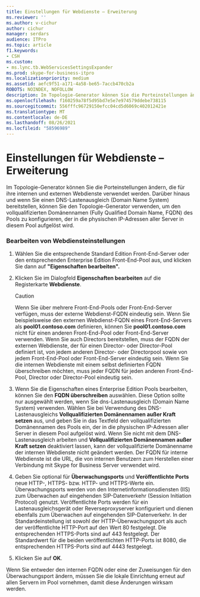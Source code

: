 ```yaml
---
title: Einstellungen für Webdienste – Erweiterung
ms.reviewer: ''
ms.author: v-cichur
author: cichur
manager: serdars
audience: ITPro
ms.topic: article
f1.keywords:
- CSH
ms.custom:
- ms.lync.tb.WebServicesSettingsExpander
ms.prod: skype-for-business-itpro
ms.localizationpriority: medium
ms.assetid: aefc9f51-a171-4a58-be65-7accb470cb2a
ROBOTS: NOINDEX, NOFOLLOW
description: Im Topologie-Generator können Sie die Porteinstellungen ändern, die für ihre internen und externen Webdienste verwendet werden. Darüber hinaus und wenn Sie einen DNS-Lastenausgleich (Domain Name System) bereitstellen, können Sie den Topologie-Generator verwenden, um den vollqualifizierten Domänennamen (Fully Qualified Domain Name, FQDN) des Pools zu konfigurieren, der in die physischen IP-Adressen aller Server in diesem Pool aufgelöst wird.
ms.openlocfilehash: f160259a78f5d95bd7e5e7e974579ddebe738115
ms.sourcegitcommit: 556fffc96729150efcc04cd5d6069c402012421e
ms.translationtype: MT
ms.contentlocale: de-DE
ms.lasthandoff: 08/26/2021
ms.locfileid: "58596989"
---
```

# <a name="web-services-settings-expander"></a>Einstellungen für Webdienste – Erweiterung
 
Im Topologie-Generator können Sie die Porteinstellungen ändern, die für ihre internen und externen Webdienste verwendet werden. Darüber hinaus und wenn Sie einen DNS-Lastenausgleich (Domain Name System) bereitstellen, können Sie den Topologie-Generator verwenden, um den vollqualifizierten Domänennamen (Fully Qualified Domain Name, FQDN) des Pools zu konfigurieren, der in die physischen IP-Adressen aller Server in diesem Pool aufgelöst wird.
  
### <a name="editing-web-services-settings"></a>Bearbeiten von Webdiensteinstellungen

1. Wählen Sie die entsprechende Standard Edition Front-End-Server oder den entsprechenden Enterprise Edition Front-End-Pool aus, und klicken Sie dann auf **"Eigenschaften bearbeiten".**
    
2. Klicken Sie im Dialogfeld **Eigenschaften bearbeiten** auf die Registerkarte **Webdienste**.
    
    > [!CAUTION]
    > Wenn Sie über mehrere Front-End-Pools oder Front-End-Server verfügen, muss der externe Webdienst-FQDN eindeutig sein. Wenn Sie beispielsweise den externen Webdienst-FQDN eines Front-End-Servers als **pool01.contoso.com** definieren, können Sie **pool01.contoso.com** nicht für einen anderen Front-End-Pool oder Front-End-Server verwenden. Wenn Sie auch Directors bereitstellen, muss der FQDN der externen Webdienste, der für einen Director- oder Director-Pool definiert ist, von jedem anderen Director- oder Directorpool sowie von jedem Front-End-Pool oder Front-End-Server eindeutig sein. Wenn Sie die internen Webdienste mit einem selbst definierten FQDN überschreiben möchten, muss jeder FQDN für jeden anderen Front-End-Pool, Director oder Director-Pool eindeutig sein.
  
3. Wenn Sie die Eigenschaften eines Enterprise Edition Pools bearbeiten, können Sie den **FQDN überschreiben** auswählen. Diese Option sollte nur ausgewählt werden, wenn Sie dns-Lastenausgleich (Domain Name System) verwenden. Wählen Sie bei Verwendung des DNS-Lastenausgleichs **Vollqualifizierten Domänennamen außer Kraft setzen** aus, und geben Sie in das Textfeld den vollqualifizierten Domänennamen des Pools ein, der in die physischen IP-Adressen aller Server in diesem Pool aufgelöst wird. Wenn Sie nicht mit dem DNS-Lastenausgleich arbeiten und **Vollqualifizierten Domänennamen außer Kraft setzen** deaktiviert lassen, kann der vollqualifizierte Domänenname der internen Webdienste nicht geändert werden. Der FQDN für interne Webdienste ist die URL, die von internen Benutzern zum Herstellen einer Verbindung mit Skype for Business Server verwendet wird.
    
4. Geben Sie optional für **Überwachungsports** und **Veröffentlichte Ports** neue HTTP-, HTTPS- bzw. HTTP- und HTTPS-Werte ein. Überwachungsports werden von den Internetinformationsdiensten (IIS) zum Überwachen auf eingehenden SIP-Datenverkehr (Session Initiation Protocol) genutzt. Veröffentlichte Ports werden für ein Lastenausgleichsgerät oder Reverseproxyserver konfiguriert und dienen ebenfalls zum Überwachen auf eingehenden SIP-Datenverkehr. In der Standardeinstellung ist sowohl der HTTP-Überwachungsport als auch der veröffentlichte HTTP-Port auf den Wert 80 festgelegt. Die entsprechenden HTTPS-Ports sind auf 443 festgelegt. Der Standardwert für die beiden veröffentlichten HTTP-Ports ist 8080, die entsprechenden HTTPS-Ports sind auf 4443 festgelegt.
    
5. Klicken Sie auf **OK**.
    
Wenn Sie entweder den internen FQDN oder eine der Zuweisungen für den Überwachungsport ändern, müssen Sie die lokale Einrichtung erneut auf allen Servern im Pool vornehmen, damit diese Änderungen wirksam werden.
  

